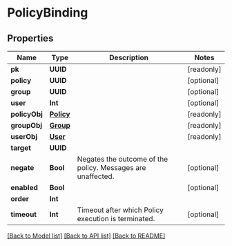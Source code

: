 # PolicyBinding

## Properties
Name | Type | Description | Notes
------------ | ------------- | ------------- | -------------
**pk** | **UUID** |  | [readonly] 
**policy** | **UUID** |  | [optional] 
**group** | **UUID** |  | [optional] 
**user** | **Int** |  | [optional] 
**policyObj** | [**Policy**](Policy.md) |  | [readonly] 
**groupObj** | [**Group**](Group.md) |  | [readonly] 
**userObj** | [**User**](User.md) |  | [readonly] 
**target** | **UUID** |  | 
**negate** | **Bool** | Negates the outcome of the policy. Messages are unaffected. | [optional] 
**enabled** | **Bool** |  | [optional] 
**order** | **Int** |  | 
**timeout** | **Int** | Timeout after which Policy execution is terminated. | [optional] 

[[Back to Model list]](../README.md#documentation-for-models) [[Back to API list]](../README.md#documentation-for-api-endpoints) [[Back to README]](../README.md)


